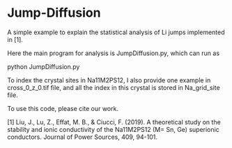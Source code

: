 # Jump-Diffusion
A simple example to explain the statistical analysis of Li jumps implemented in [1].

Here the main program for analysis is JumpDiffusion.py, which can run as 

python JumpDiffusion.py

To index the crystal sites in Na11M2PS12, I also provide one example in cross_0_z_0.tif file, and all the index in this crystal is stored in Na_grid_site file.

To use this code, please cite our work.

[1] Liu, J., Lu, Z., Effat, M. B., & Ciucci, F. (2019). A theoretical study on the stability and ionic conductivity of the Na11M2PS12 (M= Sn, Ge) superionic conductors. Journal of Power Sources, 409, 94-101.
